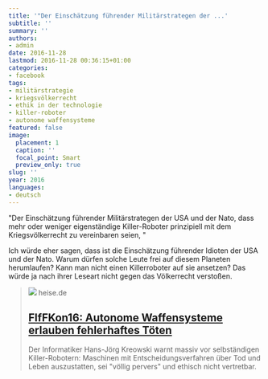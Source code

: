 ```yaml
---
title: '"Der Einschätzung führender Militärstrategen der ...'
subtitle: ''
summary: ''
authors:
- admin
date: 2016-11-28
lastmod: 2016-11-28 00:36:15+01:00
categories:
- facebook
tags:
- militärstrategie
- kriegsvölkerrecht
- ethik in der technologie
- killer-roboter
- autonome waffensysteme
featured: false
image:
  placement: 1
  caption: ''
  focal_point: Smart
  preview_only: true
slug: ''
year: 2016
languages:
- deutsch
---
```


"Der Einschätzung führender Militärstrategen der USA und der Nato, dass mehr oder weniger eigenständige Killer-Roboter prinzipiell mit dem Kriegsvölkerrecht zu vereinbaren seien, "

Ich würde eher sagen, dass ist die Einschätzung führender Idioten der USA und der Nato. Warum dürfen solche Leute frei auf diesem Planeten herumlaufen? Kann man nicht einen Killerroboter auf sie ansetzen? Das würde ja nach ihrer Leseart nicht gegen das Völkerrecht verstoßen.
> [![](https://heise.cloudimg.io/bound/1200x1200/q85.png-lossy-85.webp-lossy-85.foil1/_www-heise-de_/imgs/18/2/0/4/6/2/8/7/hans-joerg-kreowski-de9960c8211a4163.jpeg)](https://www.heise.de/newsticker/meldung/FIfFKon16-Autonome-Waffensysteme-erlauben-fehlerhaftes-Toeten-3505805.html)
> heise.de
> ## [FIfFKon16: Autonome Waffensysteme erlauben fehlerhaftes Töten](https://www.heise.de/newsticker/meldung/FIfFKon16-Autonome-Waffensysteme-erlauben-fehlerhaftes-Toeten-3505805.html)
>
>Der Informatiker Hans-Jörg Kreowski warnt massiv vor selbständigen Killer-Robotern: Maschinen mit Entscheidungsverfahren über Tod und Leben auszustatten, sei "völlig pervers" und ethisch nicht vertretbar.